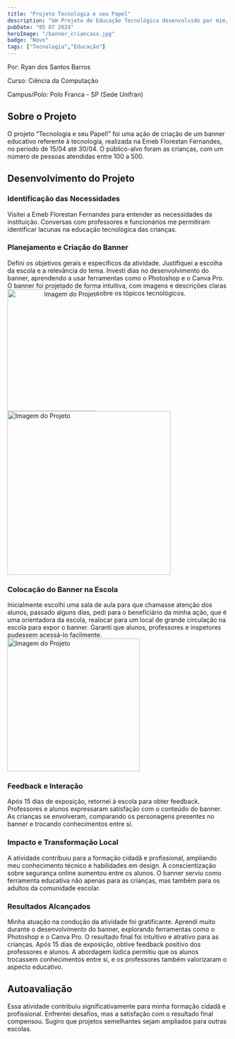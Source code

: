 ```yaml
---
title: "Projeto Tecnologia e seu Papel"
description: "Um Projeto de Educação Tecnológica desenvolvido por mim, na Emeb Florestan Fernandes."
pubDate: "05 07 2024"
heroImage: "/banner_criancass.jpg"
badge: "Novo"
tags: ["Tecnologia","Educação"]
---
```

 <style>
        .image-container {
            float: left;
            width: 40%;
            text-align: center;
        }
</style>
Por: Ryan dos Santos Barros

Curso: Ciência da Computação

Campus/Polo: Polo Franca - SP (Sede Unifran)

<h2> Sobre o Projeto </h2>
O projeto “Tecnologia e seu Papel!” foi uma ação de criação de um banner educativo referente à tecnologia, realizada na Emeb Florestan Fernandes, no período de 15/04 até 30/04. O público-alvo foram as crianças, com um número de pessoas atendidas entre 100 a 500.
<br>
<h2> Desenvolvimento do Projeto </h2>
<h3>Identificação das Necessidades</h3>
Visitei a Emeb Florestan Fernandes para entender as necessidades da instituição. Conversas com professores e funcionários me permitiram identificar lacunas na educação tecnológica das crianças.
<br>
<h3> Planejamento e Criação do Banner </h3>
Defini os objetivos gerais e específicos da atividade. Justifiquei a escolha da escola e a relevância do tema. Investi dias no desenvolvimento do banner, aprendendo a usar ferramentas como o Photoshop e o Canva Pro. O banner foi projetado de forma intuitiva, com imagens e descrições claras sobre os tópicos tecnológicos.
<div class="image-container"><img src="../public/criacao.jpeg" 
alt="Imagem do Projeto" width = "275">
</div>
<img src="../public/projeto.jpg" alt="Imagem do Projeto" width = "370">
<br>
<h3> Colocação do Banner na Escola </h3>
Inicialmente escolhi uma sala de aula para que chamasse atenção dos alunos, passado alguns dias, pedi para o beneficiário da minha ação, que é uma orientadora da escola, realocar para um local de grande circulação na escola para expor o banner. Garanti que alunos, professores e inspetores pudessem acessá-lo facilmente.

<img src="../public/banner_escola.jpeg" alt="Imagem do Projeto" width = "300">
<br>
<h3> Feedback e Interação </h3>
Após 15 dias de exposição, retornei à escola para obter feedback. Professores e alunos expressaram satisfação com o conteúdo do banner. As crianças se envolveram, comparando os personagens presentes no banner e trocando conhecimentos entre si.
<br>
<h3>Impacto e Transformação Local</h3>

A atividade contribuiu para a formação cidadã e profissional, ampliando meu conhecimento técnico e habilidades em design. A conscientização sobre segurança online aumentou entre os alunos. O banner serviu como ferramenta educativa não apenas para as crianças, mas também para os adultos da comunidade escolar.
<br>
<h3>Resultados Alcançados</h3>

Minha atuação na condução da atividade foi gratificante. Aprendi muito durante o desenvolvimento do banner, explorando ferramentas como o Photoshop e o Canva Pro. O resultado final foi intuitivo e atrativo para as crianças. Após 15 dias de exposição, obtive feedback positivo dos professores e alunos. A abordagem lúdica permitiu que os alunos trocassem conhecimentos entre si, e os professores também valorizaram o aspecto educativo.
<br>
<h2>Autoavaliação</h2>

Essa atividade contribuiu significativamente para minha formação cidadã e profissional. Enfrentei desafios, mas a satisfação com o resultado final compensou. Sugiro que projetos semelhantes sejam ampliados para outras escolas.
